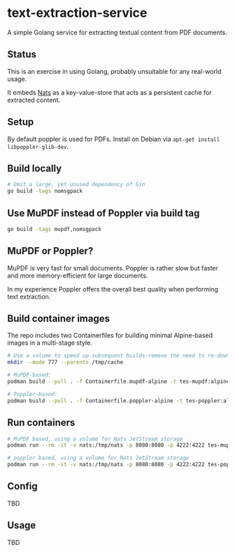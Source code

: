 # text-extraction-service

A simple Golang service for extracting textual content from PDF documents.

## Status

This is an exercise in using Golang, probably unsuitable for any real-world usage.

It embeds [Nats](https://nats.io/) as a key-value-store that acts as a persistent cache for extracted content.

## Setup

By default poppler is used for PDFs.
Install on Debian via `apt-get install libpoppler-glib-dev`.

## Build locally

```sh
# Omit a large, yet unused dependency of Gin
go build -tags nomsgpack
```

## Use MuPDF instead of Poppler via build tag

```sh
go build -tags mupdf,nomsgpack
```

## MuPDF or Poppler?

MuPDF is very fast for small documents.
Poppler is rather slow but faster and more memory-efficient for large documents.

In my experience Poppler offers the overall best quality when performing text extraction.

## Build container images

The repo includes two Containerfiles for building minimal Alpine-based images in a multi-stage style.

```sh
# Use a volume to speed up subsequent builds—remove the need to re-download and re-compile all dependencies
mkdir --mode 777 --parents /tmp/cache

# MuPDF-based:
podman build --pull . -f Containerfile.mupdf-alpine -t tes-mupdf:alpine-minimal --volume /tmp/cache:/tmp

# Poppler-based:
podman build --pull . -f Containerfile.poppler-alpine -t tes-poppler:alpine-minimal --volume /tmp/cache:/tmp
```

## Run containers

```sh
# MuPDF based, using a volume for Nats JetStream storage
podman run --rm -it -v nats:/tmp/nats -p 8080:8080 -p 4222:4222 tes-mupdf:alpine-minimal

# poppler based, using a volume for Nats JetStream storage
podman run --rm -it -v nats:/tmp/nats -p 8080:8080 -p 4222:4222 tes-poppler:alpine-minimal
```

## Config

TBD

## Usage

TBD